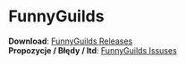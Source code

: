 FunnyGuilds
===========

<b>Download</b>: <a href="https://github.com/Dzikoysk/FunnyGuilds/releases/">FunnyGuilds Releases</a>
<br>
<b>Propozycje / Błędy / Itd</b>: <a href="https://github.com/Dzikoysk/FunnyGuilds/issues">FunnyGuilds Issuses</a>
